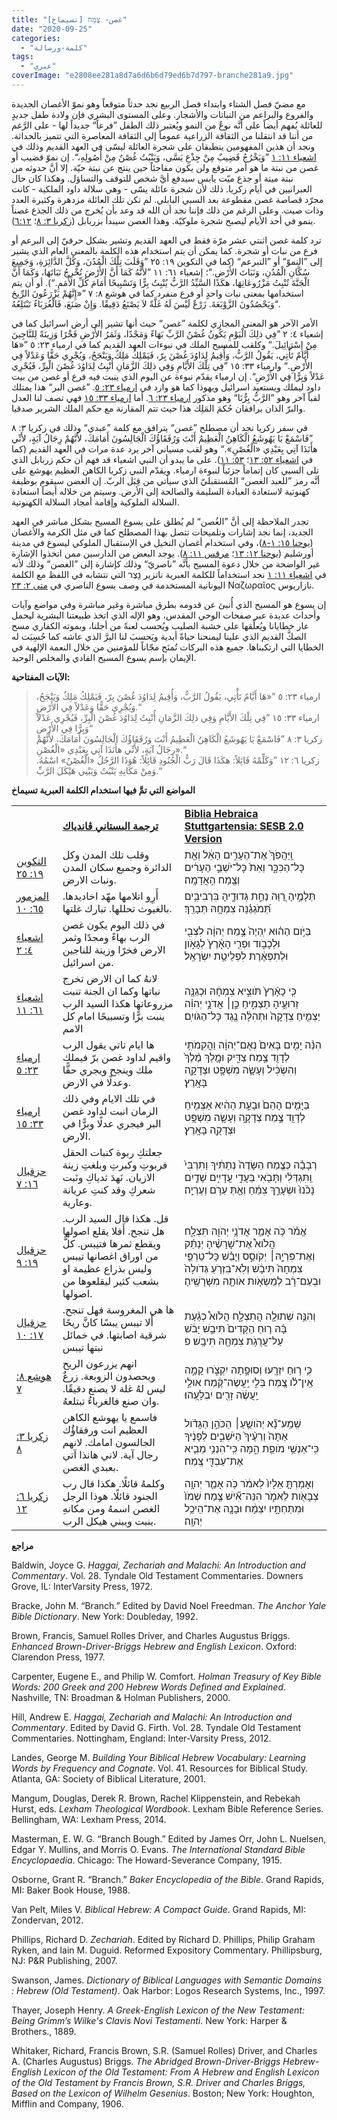 ```yaml
---
title: "غصن- צֶמַח [تسيماخ]"
date: "2020-09-25"
categories: 
  - "كلمة-ورسالة"
tags: 
  - "عبري"
coverImage: "e2808ee281a8d7a6d6b6d79ed6b7d797-branche281a9.jpg"
---
```


مع مضيّ فصل الشتاء وابتداء فصل الربيع نجد حدثاً متوقعاً وهو نموّ الأغصان الجديدة والفروع والبراعم من النباتات والأشجار. وعلى المستوى البشري فإن ولادة طفل جديدٍ للعائلة يُفهم أيضاً على أنَّه نوعٌ من النمو ويُعتبر ذلك الطفل ”فرعاً“ جديداً لها - على الرَّغم من أننا قد انتقلنا من الثقافة الزراعية عموماً إلى الثقافة المعاصرة التي تتميز بالحداثة. ونجد أن هذين المفهومين ينطبقان على شجرة العائلة ليسّى في العهد القديم وذلك في [اشعياء ١١: ١](https://biblia.com/books/ar-vandyke/is11.1) ”وَيَخْرُجُ قَضِيبٌ مِنْ جِذْعِ يَسَّى، وَيَنْبُتُ غُصْنٌ مِنْ أُصُولِهِ،“. إن نموّ قضيب أو غصن من نبتة ما هو أمر متوقع ولن يكون مفاجئاً حين ينتج عن نبتة حيّة. إلا أنَّ حدوثه من نبتة ميتة أو جذع ميّت يابس سيدفع أيَّ شخص للتوقف والتساؤل. وهكذا كان حال العبرانيين في أيام زكريا. ذلك لأن شجرة عائلة يسّى - وهي سلالة داود الملكية - كانت مجرّد قصاصة غصن مقطوعة بعد السبي البابلي. لم تكن تلك العائلة مزدهرة وكثيرة العدد وذات صيت. وعلى الرغم من ذلك فإننا نجد أن الله قد وعد بأن يُخرج من ذلك الجذع غصناً ينمو في أحد الأيام ليصبح شجرة ملوكيّة. وهذا الغصن سيبدأ بزربابل ([زكريا ٣: ٨](https://biblia.com/books/ar-vandyke/zech3.8)؛ [٦:١٢](https://biblia.com/books/ar-vandyke/zech12.6)).

ترد كلمة غصن اثنتي عشر مرّة فقط في العهد القديم وتشير بشكل حرفيّ إلى البرعم أو فرع من نبات أو شجرة. كما يمكن أن يتم استخدام هذه الكلمة بالمعنى العام الذي يشير إلى ”النموّ“ أو ”التبرعم“ (كما في التكوين ١٩: ٢٥ ”وَقَلَبَ تِلْكَ الْمُدُنَ، وَكُلَّ الدَّائِرَةِ، وَجَمِيعَ سُكَّانِ الْمُدُنِ، وَنَبَاتَ الأَرْضِ.“؛ إشعياء ٦١: ١١ ”لأَنَّهُ كَمَا أَنَّ الأَرْضَ تُخْرِجُ نَبَاتَهَا، وَكَمَا أَنَّ الْجَنَّةَ تُنْبِتُ مَزْرُوعَاتِهَا، هكَذَا السَّيِّدُ الرَّبُّ يُنْبِتُ بِرًّا وَتَسْبِيحًا أَمَامَ كُلِّ الأُمَمِ.“). أو أن يتم استخدامها بمعنى نبات واحدٍ أو فرع منفرد كما في هوشع ٨: ٧ ”«إِنَّهُمْ يَزْرَعُونَ الرِّيحَ وَيَحْصُدُونَ الزَّوْبَعَةَ. زَرْعٌ لَيْسَ لَهُ غَلَّةٌ لاَ يَصْنَعُ دَقِيقًا. وَإِنْ صَنَعَ، فَالْغُرَبَاءُ تَبْتَلِعُهُ“.

الأمر الآخر هو المعنى المجازي لكلمة ”غصن“ حيث أنها تشير إلى أرض اسرائيل كما في إشعياء ٤: ٢ ”فِي ذلِكَ الْيَوْمِ يَكُونُ غُصْنُ الرَّبِّ بَهَاءً وَمَجْدًا، وَثَمَرُ الأَرْضِ فَخْرًا وَزِينَةً لِلنَّاجِينَ مِنْ إِسْرَائِيلَ.“ وكلقب للمسيح الملك في نبوءات العهد القديم كما في ارمياء ٢٣: ٥ ”«هَا أَيَّامٌ تَأْتِي، يَقُولُ الرَّبُّ، وَأُقِيمُ لِدَاوُدَ غُصْنَ بِرّ، فَيَمْلِكُ مَلِكٌ وَيَنْجَحُ، وَيُجْرِي حَقًّا وَعَدْلاً فِي الأَرْضِ.“ وارمياء ٣٣: ١٥ ”فِي تِلْكَ الأَيَّامِ وَفِي ذلِكَ الزَّمَانِ أُنْبِتُ لِدَاوُدَ غُصْنَ الْبِرِّ، فَيُجْرِي عَدْلاً وَبِرًّا فِي الأَرْضِ“. إن ارمياء يقدّم نبوءة عن اليوم الذي ينبت فيه فرع أو غصن من بيت داود ليملك ويستعيد اسرائيل ويهوذا كما هو وارد في [ارمياء ٢٣: ٥](https://biblia.com/books/ar-vandyke/jer23.5). ”غصن البر“ هذا يمتلك لقباً آخر وهو ”الرَّبُّ بِرُّنَا“ وهو مذكور [ارمياء ٢٣: ٦](https://biblia.com/books/ar-vandyke/jer23.6). أما [ارمياء ٣٣: ١٥](https://biblia.com/books/ar-vandyke/jer23.15) فهي تصف لنا العدل والبرّ الذان يرافقان حُكمَ المَلِك هذا حيث تتم المقارنة مع حكم الملك الشرير صدقيا.

في سفر زكريا نجد أن مصطلح ”غصن“ يترافق مع كلمة ”عبدي“ وذلك في زكريا ٣: ٨ ”فَاسْمَعْ يَا يَهُوشَعُ الْكَاهِنُ الْعَظِيمُ أَنْتَ وَرُفَقَاؤُكَ الْجَالِسُونَ أَمَامَكَ، لأَنَّهُمْ رِجَالُ آيَةٍ، لأَنِّي هأَنَذَا آتِي بِعَبْدِي «الْغُصْنِ».“ وهو لقب مسياني آخر يرد عدة مرات في العهد القديم (كما في [اشعياء ٥٢: ١٣](https://biblia.com/books/ar-vandyke/is52.13)؛ [٥٣: ١١](https://biblia.com/books/ar-vandyke/is53.11)). على ما يبدو أن النبي اشعياء قد فهم أن حكم زربابل الذي تلى السبي كان إتماماً جزئياً لنبوءة ارمياء. ويقدّم النبي زكريا الكاهن العظيم يهوشع على أنَّه رمز ”للعبد الغصن“ المُستقبليّ الذي سيأتي من قِبَل الربّ. إن الغضن سيقوم بوظيفة كهنوتية لاستعادة العبادة السليمة والصالحة إلى الأرض. وسيتم من خلاله أيضاً استعادة السلالة الملوكية وإقامة أمجاد السلالة الكهنوتية.

تجدر الملاحظة إلى أنَّ ”الغُصن“ لم يُطلق على يسوع المسيح بشكل مباشر في العهد الجديد، إنما نجد إشارات وتلميحات تتصل بهذا المصطلح كما في مثل الكرمة والأغصان ([يوحنا ١٥: ١-٨](https://biblia.com/books/ar-vandyke/john15.1-8))، وفي استخدام أغصان النخيل في الإستقبال الملوكي ليسوع في مدينة أورشليم ([يوحنا ١٢: ١٣](https://biblia.com/books/ar-vandyke/john12.13)؛ [مرقس ١١: ٨](https://biblia.com/books/ar-vandyke/mark11.8)). يوجد البعض من الدارسين ممن اتخذوا الإشارة غير الواضحة من خلال دعوة المسيح بأنَّه ”ناصريّ“ وذلك كإشارة إلى ”الغصن“ وذلك لأنه في [اشعياء ١١: ١](https://biblia.com/books/ar-vandyke/is11.1) نجد استخداماً للكلمة العبرية ناتزير נֵ֖צֶר التي تتشابه في اللفظ مع الكلمة اليونانية المستخدمة في وصف يسوع الناصري في [متى ٢: ٢٣](https://biblia.com/books/ar-vandyke/2.23) Ναζωραῖος نازاريوس.

إن يسوع هو المسيح الذي أُنبئ عن قدومه بطرق مباشرة وغير مباشرة وفي مواضع وآيات وأحداث عديدة عبر صفحات الوحي المقدس، وهو الإله الذي اتخذ طبيعتنا البشرية ليحمل عار خطايانا ويُعلِّقها على خشبة الصليب ويُحسب لعنةً من أجلنا، وبموته الكفاري مسح الصكَّ القديم الذي علينا ليمنحنا حياةً أبدية ويَحسبَ لنا البرَّ الذي عاشه كما حُسِبَت له الخطايا التي ارتكبناها. جميع هذه البركات تُمنَح مجّاناً للمؤمنين من خلال النعمة الإلهية في الإيمان بإسم يسوع المسيح الفادي والمخلص الوحيد.

**الآيات المفتاحية:** 

> ارمياء ٢٣: ٥ ”«هَا أَيَّامٌ تَأْتِي، يَقُولُ الرَّبُّ، وَأُقِيمُ لِدَاوُدَ غُصْنَ بِرّ، فَيَمْلِكُ مَلِكٌ وَيَنْجَحُ، وَيُجْرِي حَقًّا وَعَدْلاً فِي الأَرْضِ.“  
> ارمياء ٣٣: ١٥ ”فِي تِلْكَ الأَيَّامِ وَفِي ذلِكَ الزَّمَانِ أُنْبِتُ لِدَاوُدَ غُصْنَ الْبِرِّ، فَيُجْرِي عَدْلاً وَبِرًّا فِي الأَرْضِ“  
> زكريا ٣: ٨ ”فَاسْمَعْ يَا يَهُوشَعُ الْكَاهِنُ الْعَظِيمُ أَنْتَ وَرُفَقَاؤُكَ الْجَالِسُونَ أَمَامَكَ، لأَنَّهُمْ رِجَالُ آيَةٍ، لأَنِّي هأَنَذَا آتِي بِعَبْدِي «الْغُصْنِ».“  
> زكريا ٦: ١٢ ”وَكَلِّمْهُ قَائِلاً: هكَذَا قَالَ رَبُّ الْجُنُودِ قَائِلاً: هُوَذَا الرَّجُلُ «الْغُصْنُ» اسْمُهُ. وَمِنْ مَكَانِهِ يَنْبُتُ وَيَبْنِي هَيْكَلَ الرَّبِّ.“  

**المواضع التي تمَّ فيها استخدام الكلمة العبرية تسيماخ**

<table><tbody><tr><td><br></td><td><a href="https://ref.ly/logosres/ar-vandyke"><strong>ترجمة البستاني ڤاندياك</strong></a></td><td><a href="https://ref.ly/logosres/bhssesb"><strong>Biblia Hebraica Stuttgartensia: SESB 2.0 Version</strong></a></td></tr><tr><td><a href="https://ref.ly/logosref/Bible.Ge19.25">التكوين ١٩: ٢٥</a></td><td>وقلب تلك المدن وكل الدائرة وجميع سكان المدن ونبات الارض.</td><td>וַֽיַּהֲפֹךְ֙ אֶת־הֶעָרִ֣ים הָאֵ֔ל וְאֵ֖ת כָּל־הַכִּכָּ֑ר וְאֵת֙ כָּל־יֹשְׁבֵ֣י הֶעָרִ֔ים וְצֶ֖מַח הָאֲדָמָֽה׃</td></tr><tr><td><a href="https://ref.ly/logosref/Bible.Ps65.10">المزمور ٦٥: ١٠</a></td><td>أَرِو اتلامها مهّد اخاديدها. بالغيوث تحللها. تبارك غلتها.</td><td>תְּלָמֶ֣יהָ רַ֭וֵּה נַחֵ֣ת גְּדוּדֶ֑יהָ בִּרְבִיבִ֥ים תְּ֝מֹגְגֶ֗נָּה צִמְחָ֥הּ תְּבָרֵֽךְ׃</td></tr><tr><td><a href="https://ref.ly/logosref/Bible.Is4.2">اشعياء ٤: ٢</a></td><td>في ذلك اليوم يكون غصن الرب بهاءً ومجدًا وثمر الارض فخرًا وزينة للناجين من اسرائيل.</td><td>בַּיֹּ֣ום הַה֗וּא יִֽהְיֶה֙ צֶ֣מַח יְהוָ֔ה לִצְבִ֖י וּלְכָבֹ֑וד וּפְרִ֤י הָאָ֨רֶץ֙ לְגָאֹ֣ון וּלְתִפְאֶ֔רֶת לִפְלֵיטַ֖ת יִשְׂרָאֵֽל׃</td></tr><tr><td><a href="https://ref.ly/logosref/Bible.Is61.11">اشعياء ٦١: ١١</a></td><td>لانهُ كما ان الارض تخرج نباتها وكما ان الجنة تنبت مزروعاتها هكذا السيد الرب ينبت برًّا وتسبيحًا امام كل الامم</td><td>כִּ֤י כָאָ֨רֶץ֙ תֹּוצִ֣יא צִמְחָ֔הּ וּכְגַנָּ֖ה זֵרוּעֶ֣יהָ תַצְמִ֑יחַ כֵּ֣ן׀ אֲדֹנָ֣י יְהוִ֗ה יַצְמִ֤יחַ צְדָקָה֙ וּתְהִלָּ֔ה נֶ֖גֶד כָּל־הַגֹּויִֽם׃</td></tr><tr><td><a href="https://ref.ly/logosref/Bible.Je23.5">ارمياء ٢٣: ٥</a></td><td>ها ايام تاتي يقول الرب واقيم لداود غصن برّ فيملك ملك وينجح ويجري حقًّا وعدلًا في الارض.</td><td>הִנֵּ֨ה יָמִ֤ים בָּאִים֙ נְאֻם־יְהוָ֔ה וַהֲקִמֹתִ֥י לְדָוִ֖ד צֶ֣מַח צַדִּ֑יק וּמָ֤לַךְ מֶ֨לֶךְ֙ וְהִשְׂכִּ֔יל וְעָשָׂ֛ה מִשְׁפָּ֥ט וּצְדָקָ֖ה בָּאָֽרֶץ׃</td></tr><tr><td><a href="https://ref.ly/logosref/Bible.Je33.15">ارمياء ٣٣: ١٥</a></td><td>في تلك الايام وفي ذلك الزمان انبت لداود غصن البر فيجري عدلًا وبرًّا في الارض.</td><td>בַּיָּמִ֤ים הָהֵם֙ וּבָעֵ֣ת הַהִ֔יא אַצְמִ֥יחַ לְדָוִ֖ד צֶ֣מַח צְדָקָ֑ה וְעָשָׂ֛ה מִשְׁפָּ֥ט וּצְדָקָ֖ה בָּאָֽרֶץ׃</td></tr><tr><td><a href="https://ref.ly/logosref/Bible.Eze16.7">حزقيال ١٦: ٧</a></td><td>جعلتكِ ربوة كنبات الحقل فربوتِ وكبرتِ وبلغتِ زينة الازيان. نَهدَ ثدياكِ ونَبت شعركِ وقد كنتِ عريانة وعارية.</td><td>רְבָבָ֗ה כְּצֶ֤מַח הַשָּׂדֶה֙ נְתַתִּ֔יךְ וַתִּרְבִּי֙ וַֽתִּגְדְּלִ֔י וַתָּבֹ֖אִי בַּעֲדִ֣י עֲדָיִ֑ים שָׁדַ֤יִם נָכֹ֨נוּ֙ וּשְׂעָרֵ֣ךְ צִמֵּ֔חַ וְאַ֖תְּ עֵרֹ֥ם וְעֶרְיָֽה׃</td></tr><tr><td><a href="https://ref.ly/logosref/Bible.Eze17.9">حزقيال ١٩: ٩</a></td><td>قل. هكذا قال السيد الرب. هل تنجح. أَفلا يقلع اصولها ويقطع ثمرها فتيبس. كلٌّ من اوراق اغصانها تيبس وليس بذراع عظيمة او بشعب كثير ليقلعوها من اصولها.</td><td>אֱמֹ֗ר כֹּ֥ה אָמַ֛ר אֲדֹנָ֥י יְהֹוִ֖ה תִּצְלָ֑ח הֲלֹוא֩ אֶת־שָׁרָשֶׁ֨יהָ יְנַתֵּ֜ק וְאֶת־פִּרְיָ֣הּ׀ יְקֹוסֵ֣ס וְיָבֵ֗שׁ כָּל־טַרְפֵּ֤י צִמְחָהּ֙ תִּיבָ֔שׁ וְלֹֽא־בִזְרֹ֤עַ גְּדֹולָה֙ וּבְעַם־רָ֔ב לְמַשְׂאֹ֥ות אֹותָ֖הּ מִשָּׁרָשֶֽׁיהָ׃</td></tr><tr><td><a href="https://ref.ly/logosref/Bible.Eze17.10">حزقيال ١٧: ١٠</a></td><td>ها هي المغروسة فهل تنجح. أَلا تيبس يبسًا كانَّ ريحًا شرقية اصابتها. في خمائل نبتها تيبس</td><td>וְהִנֵּ֥ה שְׁתוּלָ֖ה הֲתִצְלָ֑ח הֲלֹוא֩ כְגַ֨עַת בָּ֜הּ ר֤וּחַ הַקָּדִים֙ תִּיבַ֣שׁ יָבֹ֔שׁ עַל־עֲרֻגֹ֥ת צִמְחָ֖הּ תִּיבָֽשׁ׃ פ</td></tr><tr><td><a href="https://ref.ly/logosref/Bible.Ho8.7">هوشع ٨: ٧</a></td><td>انهم يزرعون الريح ويحصدون الزوبعة. زرعٌ ليس لهُ غلة لا يصنع دقيقًا. وان صنع فالغرباءُ تبتلعهُ.</td><td>כִּ֛י ר֥וּחַ יִזְרָ֖עוּ וְסוּפָ֣תָה יִקְצֹ֑רוּ קָמָ֣ה אֵֽין־לֹ֗ו צֶ֚מַח בְּלִ֣י יַֽעֲשֶׂה־קֶּ֔מַח אוּלַ֣י יַֽעֲשֶׂ֔ה זָרִ֖ים יִבְלָעֻֽהוּ׃</td></tr><tr><td><a href="https://ref.ly/logosref/Bible.Zec3.8">زكريا ٣: ٨</a></td><td>فاسمع يا يهوشع الكاهن العظيم انت ورفقاؤُك الجالسون امامك. لانهم رجال آية. لاني هانذا آتي بعبدي الغصن.</td><td>שְֽׁמַֽע־נָ֞א יְהֹושֻׁ֣עַ׀ הַכֹּהֵ֣ן הַגָּדֹ֗ול אַתָּה֙ וְרֵעֶ֨יךָ֙ הַיֹּשְׁבִ֣ים לְפָנֶ֔יךָ כִּֽי־אַנְשֵׁ֥י מֹופֵ֖ת הֵ֑מָּה כִּֽי־הִנְנִ֥י מֵבִ֛יא אֶת־עַבְדִּ֖י צֶֽמַח׃</td></tr><tr><td><a href="https://ref.ly/logosref/Bible.Zec6.12">زكريا ٦: ١٢</a></td><td>وكلمهُ قائلًا. هكذا قال رب الجنود قائلًا. هوذا الرجل الغصن اسمهُ ومن مكانهِ ينبت ويبني هيكل الرب.</td><td>וְאָמַרְתָּ֤ אֵלָיו֙ לֵאמֹ֔ר כֹּ֥ה אָמַ֛ר יְהוָ֥ה צְבָאֹ֖ות לֵאמֹ֑ר הִנֵּה־אִ֞ישׁ צֶ֤מַח שְׁמֹו֙ וּמִתַּחְתָּ֣יו יִצְמָ֔ח וּבָנָ֖ה אֶת־הֵיכַ֥ל יְהוָֽה׃</td></tr></tbody></table>

**مراجع**

Baldwin, Joyce G. _Haggai, Zechariah and Malachi: An Introduction and Commentary_. Vol. 28. Tyndale Old Testament Commentaries. Downers Grove, IL: InterVarsity Press, 1972.

Bracke, John M. “Branch.” Edited by David Noel Freedman. _The Anchor Yale Bible Dictionary_. New York: Doubleday, 1992.

Brown, Francis, Samuel Rolles Driver, and Charles Augustus Briggs. _Enhanced Brown-Driver-Briggs Hebrew and English Lexicon_. Oxford: Clarendon Press, 1977.

Carpenter, Eugene E., and Philip W. Comfort. _Holman Treasury of Key Bible Words: 200 Greek and 200 Hebrew Words Defined and Explained_. Nashville, TN: Broadman & Holman Publishers, 2000.

Hill, Andrew E. _Haggai, Zechariah and Malachi: An Introduction and Commentary_. Edited by David G. Firth. Vol. 28. Tyndale Old Testament Commentaries. Nottingham, England: Inter-Varsity Press, 2012.

Landes, George M. _Building Your Biblical Hebrew Vocabulary: Learning Words by Frequency and Cognate_. Vol. 41. Resources for Biblical Study. Atlanta, GA: Society of Biblical Literature, 2001.

Mangum, Douglas, Derek R. Brown, Rachel Klippenstein, and Rebekah Hurst, eds. _Lexham Theological Wordbook_. Lexham Bible Reference Series. Bellingham, WA: Lexham Press, 2014.

Masterman, E. W. G. “Branch Bough.” Edited by James Orr, John L. Nuelsen, Edgar Y. Mullins, and Morris O. Evans. _The International Standard Bible Encyclopaedia_. Chicago: The Howard-Severance Company, 1915.

Osborne, Grant R. “Branch.” _Baker Encyclopedia of the Bible_. Grand Rapids, MI: Baker Book House, 1988.

Van Pelt, Miles V. _Biblical Hebrew: A Compact Guide_. Grand Rapids, MI: Zondervan, 2012.

Phillips, Richard D. _Zechariah_. Edited by Richard D. Phillips, Philip Graham Ryken, and Iain M. Duguid. Reformed Expository Commentary. Phillipsburg, NJ: P&R Publishing, 2007.

Swanson, James. _Dictionary of Biblical Languages with Semantic Domains : Hebrew (Old Testament)_. Oak Harbor: Logos Research Systems, Inc., 1997.

Thayer, Joseph Henry. _A Greek-English Lexicon of the New Testament: Being Grimm’s Wilke's Clavis Novi Testamenti_. New York: Harper & Brothers., 1889.

Whitaker, Richard, Francis Brown, S.R. (Samuel Rolles) Driver, and Charles A. (Charles Augustus) Briggs. _The Abridged Brown-Driver-Briggs Hebrew-English Lexicon of the Old Testament: From A Hebrew and English Lexicon of the Old Testament by Francis Brown, S.R. Driver and Charles Briggs, Based on the Lexicon of Wilhelm Gesenius_. Boston; New York: Houghton, Mifflin and Company, 1906.

